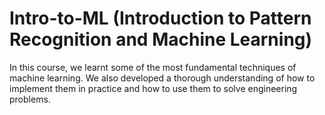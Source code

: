 # Intro-to-ML (Introduction to Pattern Recognition and Machine Learning)
In this course, we learnt some of the most fundamental techniques of machine learning. We also developed a thorough understanding of how to implement them in practice and how to use them to solve engineering problems.
 
